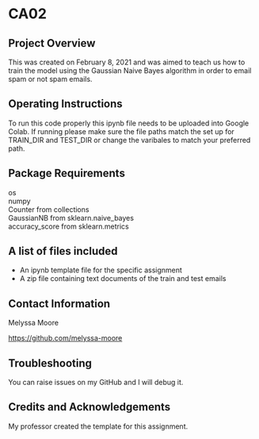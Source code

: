 # CA02
 
 ## Project Overview 

 This was created on February 8, 2021 and was aimed to teach us how to train the model using the Gaussian Naive Bayes algorithm in order to email spam or not spam emails. 

 ## Operating Instructions

 To run this code properly this ipynb file needs to be uploaded into Google Colab. If running please make sure the file paths match the set up for TRAIN_DIR and TEST_DIR or change the varibales to match your preferred path. 

 ## Package Requirements

os  
numpy  
Counter from collections  
GaussianNB from sklearn.naive_bayes  
accuracy_score from sklearn.metrics

 ## A list of files included 
 * An ipynb template file for the specific assignment
 * A zip file containing text documents of the train and test emails
  
  ## Contact Information 

Melyssa Moore 

https://github.com/melyssa-moore

## Troubleshooting 

You can raise issues on my GitHub and I will debug it. 

## Credits and Acknowledgements 

My professor created the template for this assignment. 

